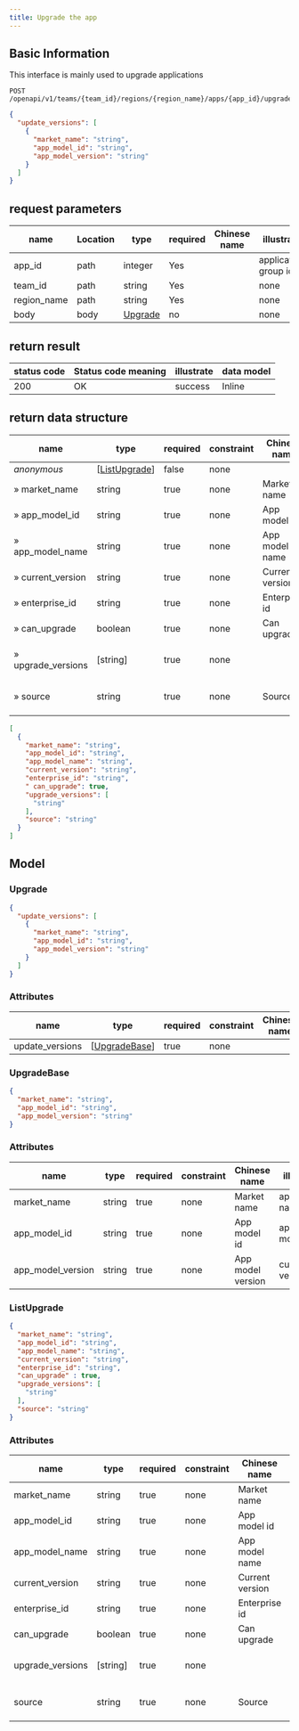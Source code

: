 ```yaml
---
title: Upgrade the app
---
```


## Basic Information

This interface is mainly used to upgrade applications

```shell title="请求路径"
POST /openapi/v1/teams/{team_id}/regions/{region_name}/apps/{app_id}/upgrade
```

```json title="Body 请求体示例"
{
  "update_versions": [
    {
      "market_name": "string",
      "app_model_id": "string",
      "app_model_version": "string"
    }
  ]
}
```

## request parameters

| name        | Location | type                      | required | Chinese name | illustrate           |
| ----------- | -------- | ------------------------- | -------- | ------------ | -------------------- |
| app_id      | path     | integer                   | Yes      |              | application group id |
| team_id     | path     | string                    | Yes      |              | none                 |
| region_name | path     | string                    | Yes      |              | none                 |
| body        | body     | [Upgrade](#schemaupgrade) | no       |              | none                 |

## return result

| status code | Status code meaning | illustrate | data model |
| ----------- | ------------------- | ---------- | ---------- |
| 200         | OK                  | success    | Inline     |


## return data structure

| name               | type                                | required | constraint | Chinese name    | illustrate                   |
| ------------------ | ----------------------------------- | -------- | ---------- | --------------- | ---------------------------- |
| *anonymous*        | [[ListUpgrade](#schemalistupgrade)] | false    | none       |                 | none                         |
| » market_name      | string                              | true     | none       | Market name     | app store name               |
| » app_model_id   | string                              | true     | none       | App model id    | application model id         |
| » app_model_name | string                              | true     | none       | App model name  | App model name               |
| » current_version  | string                              | true     | none       | Current version | current version              |
| » enterprise_id    | string                              | true     | none       | Enterprise id   | enterprise id                |
| » can_upgrade      | boolean                             | true     | none       | Can upgrade     | upgradeable                  |
| » upgrade_versions | [string]                            | true     | none       |                 | List of upgradeable versions |
| » source           | string                              | true     | none       | Source          | Application Model Source     |

```json title="响应示例"
[
  {
    "market_name": "string",
    "app_model_id": "string",
    "app_model_name": "string",
    "current_version": "string",
    "enterprise_id": "string",
    " can_upgrade": true,
    "upgrade_versions": [
      "string"
    ],
    "source": "string"
  }
]
```

## Model

### Upgrade<a id="schemaupgrade"></a>

```json
{
  "update_versions": [
    {
      "market_name": "string",
      "app_model_id": "string",
      "app_model_version": "string"
    }
  ]
}
```

### Attributes

| name            | type                                | required | constraint | Chinese name | illustrate |
| --------------- | ----------------------------------- | -------- | ---------- | ------------ | ---------- |
| update_versions | [[UpgradeBase](#schemaupgradebase)] | true     | none       |              | none       |

### UpgradeBase<a id="schemaupgradebase"></a>

```json
{
  "market_name": "string",
  "app_model_id": "string",
  "app_model_version": "string"
}
```

### Attributes

| name                | type   | required | constraint | Chinese name      | illustrate           |
| ------------------- | ------ | -------- | ---------- | ----------------- | -------------------- |
| market_name         | string | true     | none       | Market name       | app store name       |
| app_model_id      | string | true     | none       | App model id      | application model id |
| app_model_version | string | true     | none       | App model version | current version      |

### ListUpgrade<a id="schemalistupgrade"></a>

```json
{
  "market_name": "string",
  "app_model_id": "string",
  "app_model_name": "string",
  "current_version": "string",
  "enterprise_id": "string",
  "can_upgrade" : true,
  "upgrade_versions": [
    "string"
  ],
  "source": "string"
}
```

### Attributes

| name             | type     | required | constraint | Chinese name    | illustrate                   |
| ---------------- | -------- | -------- | ---------- | --------------- | ---------------------------- |
| market_name      | string   | true     | none       | Market name     | app store name               |
| app_model_id   | string   | true     | none       | App model id    | application model id         |
| app_model_name | string   | true     | none       | App model name  | App model name               |
| current_version  | string   | true     | none       | Current version | current version              |
| enterprise_id    | string   | true     | none       | Enterprise id   | enterprise id                |
| can_upgrade      | boolean  | true     | none       | Can upgrade     | upgradeable                  |
| upgrade_versions | [string] | true     | none       |                 | List of upgradeable versions |
| source           | string   | true     | none       | Source          | Application Model Source     |
